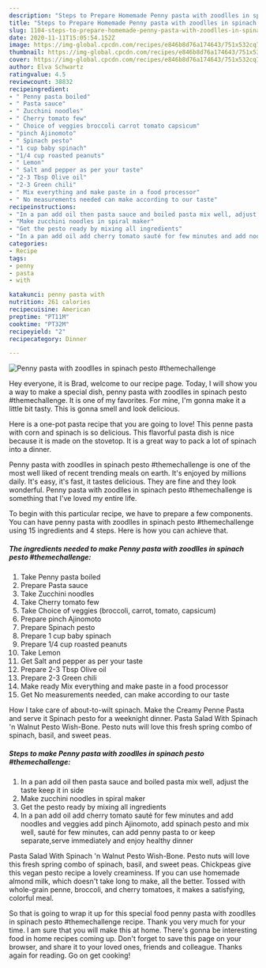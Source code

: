 ```yaml
---
description: "Steps to Prepare Homemade Penny pasta with zoodlles in spinach pesto #themechallenge"
title: "Steps to Prepare Homemade Penny pasta with zoodlles in spinach pesto #themechallenge"
slug: 1104-steps-to-prepare-homemade-penny-pasta-with-zoodlles-in-spinach-pesto-themechallenge
date: 2020-11-11T15:05:54.152Z
image: https://img-global.cpcdn.com/recipes/e846b8d76a174643/751x532cq70/penny-pasta-with-zoodlles-in-spinach-pesto-themechallenge-recipe-main-photo.jpg
thumbnail: https://img-global.cpcdn.com/recipes/e846b8d76a174643/751x532cq70/penny-pasta-with-zoodlles-in-spinach-pesto-themechallenge-recipe-main-photo.jpg
cover: https://img-global.cpcdn.com/recipes/e846b8d76a174643/751x532cq70/penny-pasta-with-zoodlles-in-spinach-pesto-themechallenge-recipe-main-photo.jpg
author: Elva Schwartz
ratingvalue: 4.5
reviewcount: 38832
recipeingredient:
- " Penny pasta boiled"
- " Pasta sauce"
- " Zucchini noodles"
- " Cherry tomato few"
- " Choice of veggies broccoli carrot tomato capsicum"
- "pinch Ajinomoto"
- " Spinach pesto"
- "1 cup baby spinach"
- "1/4 cup roasted peanuts"
- " Lemon"
- " Salt and pepper as per your taste"
- "2-3 Tbsp Olive oil"
- "2-3 Green chili"
- " Mix everything and make paste in a food processor"
- " No measurements needed can make according to our taste"
recipeinstructions:
- "In a pan add oil then pasta sauce and boiled pasta mix well, adjust the taste keep it in side"
- "Make zucchini noodles in spiral maker"
- "Get the pesto ready by mixing all ingredients"
- "In a pan add oil add cherry tomato sauté for few minutes and add noodles and veggies add pinch Ajinomoto, add spinach pesto and mix well, sauté for few minutes, can add penny pasta to or keep separate,serve immediately and enjoy healthy dinner"
categories:
- Recipe
tags:
- penny
- pasta
- with

katakunci: penny pasta with 
nutrition: 261 calories
recipecuisine: American
preptime: "PT11M"
cooktime: "PT32M"
recipeyield: "2"
recipecategory: Dinner

---
```



![Penny pasta with zoodlles in spinach pesto #themechallenge](https://img-global.cpcdn.com/recipes/e846b8d76a174643/751x532cq70/penny-pasta-with-zoodlles-in-spinach-pesto-themechallenge-recipe-main-photo.jpg)

Hey everyone, it is Brad, welcome to our recipe page. Today, I will show you a way to make a special dish, penny pasta with zoodlles in spinach pesto #themechallenge. It is one of my favorites. For mine, I'm gonna make it a little bit tasty. This is gonna smell and look delicious.

Here is a one-pot pasta recipe that you are going to love! This penne pasta with corn and spinach is so delicious. This flavorful pasta dish is nice because it is made on the stovetop. It is a great way to pack a lot of spinach into a dinner.

Penny pasta with zoodlles in spinach pesto #themechallenge is one of the most well liked of recent trending meals on earth. It's enjoyed by millions daily. It's easy, it's fast, it tastes delicious. They are fine and they look wonderful. Penny pasta with zoodlles in spinach pesto #themechallenge is something that I've loved my entire life.


To begin with this particular recipe, we have to prepare a few components. You can have penny pasta with zoodlles in spinach pesto #themechallenge using 15 ingredients and 4 steps. Here is how you can achieve that.

<!--inarticleads1-->

##### The ingredients needed to make Penny pasta with zoodlles in spinach pesto #themechallenge:

1. Take  Penny pasta boiled
1. Prepare  Pasta sauce
1. Take  Zucchini noodles
1. Take  Cherry tomato few
1. Take  Choice of veggies (broccoli, carrot, tomato, capsicum)
1. Prepare pinch Ajinomoto
1. Prepare  Spinach pesto
1. Prepare 1 cup baby spinach
1. Prepare 1/4 cup roasted peanuts
1. Take  Lemon
1. Get  Salt and pepper as per your taste
1. Prepare 2-3 Tbsp Olive oil
1. Prepare 2-3 Green chili
1. Make ready  Mix everything and make paste in a food processor
1. Get  No measurements needed, can make according to our taste


How I take care of about-to-wilt spinach. Make the Creamy Penne Pasta and serve it Spinach pesto for a weeknight dinner. Pasta Salad With Spinach &#39;n Walnut Pesto Wish-Bone. Pesto nuts will love this fresh spring combo of spinach, basil, and sweet peas. 

<!--inarticleads2-->

##### Steps to make Penny pasta with zoodlles in spinach pesto #themechallenge:

1. In a pan add oil then pasta sauce and boiled pasta mix well, adjust the taste keep it in side
1. Make zucchini noodles in spiral maker
1. Get the pesto ready by mixing all ingredients
1. In a pan add oil add cherry tomato sauté for few minutes and add noodles and veggies add pinch Ajinomoto, add spinach pesto and mix well, sauté for few minutes, can add penny pasta to or keep separate,serve immediately and enjoy healthy dinner


Pasta Salad With Spinach &#39;n Walnut Pesto Wish-Bone. Pesto nuts will love this fresh spring combo of spinach, basil, and sweet peas. Chickpeas give this vegan pesto recipe a lovely creaminess. If you can use homemade almond milk, which doesn&#39;t take long to make, all the better. Tossed with whole-grain penne, broccoli, and cherry tomatoes, it makes a satisfying, colorful meal. 

So that is going to wrap it up for this special food penny pasta with zoodlles in spinach pesto #themechallenge recipe. Thank you very much for your time. I am sure that you will make this at home. There's gonna be interesting food in home recipes coming up. Don't forget to save this page on your browser, and share it to your loved ones, friends and colleague. Thanks again for reading. Go on get cooking!
